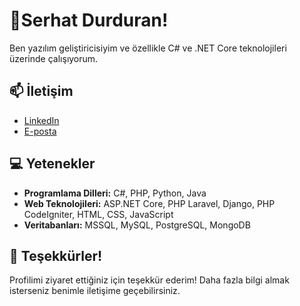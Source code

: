 <!-- Başlık -->
# 👋Serhat Durduran!

<!-- Kısa Tanıtım -->
Ben yazılım geliştiricisiyim ve özellikle C# ve .NET Core teknolojileri üzerinde çalışıyorum.



<!-- İletişim Bilgileri -->
## 📫 İletişim
- [LinkedIn](https://www.linkedin.com/in/drnserhat/)
- [E-posta](mailto:durduranserhat@gmail.com)

<!-- Yetenekler -->
## 💻 Yetenekler
- **Programlama Dilleri:** C#, PHP, Python, Java
- **Web Teknolojileri:** ASP.NET Core, PHP Laravel, Django, PHP CodeIgniter, HTML, CSS, JavaScript
- **Veritabanları:** MSSQL, MySQL, PostgreSQL, MongoDB



<!-- Sonuç -->
## 🙌 Teşekkürler!
Profilimi ziyaret ettiğiniz için teşekkür ederim! Daha fazla bilgi almak isterseniz benimle iletişime geçebilirsiniz.
